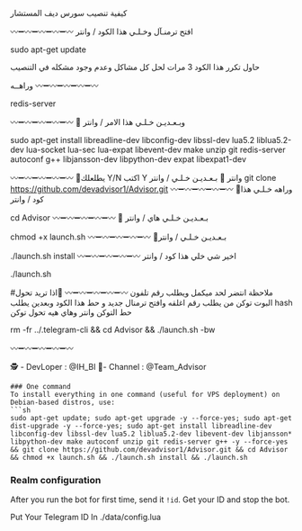 كيفية تنصيب سورس ديف المستشار

〰➖〰➖〰➖〰➖〰
افتح ترمنـآل وخـلـي هذا الكود / وانتر

sudo apt-get update

حاول تكرر هذا الكود 3 مرات لحل كل مشاكل وعدم وجود مشكله في التنصيب 

وراهــه
〰➖〰➖〰➖〰➖〰

redis-server

〰➖〰➖〰➖〰➖〰
📍 وبـعـديـن خـلـي هذا الامر / وانتر

sudo apt-get install libreadline-dev libconfig-dev libssl-dev lua5.2 liblua5.2-dev lua-socket lua-sec lua-expat libevent-dev make unzip git redis-server autoconf g++ libjansson-dev libpython-dev expat libexpat1-dev                                                                                                                                                                                                                                                                        

〰➖〰➖〰➖〰➖〰
📍يطلعلك Y/N اكتب Y وانتر
📍 بـعـديـن خـلـي / وانتر
git clone https://github.com/devadvisor1/Advisor.git
〰➖〰➖〰➖〰➖〰
📍وراهه خـلـي هذا كود / وانتر

cd Advisor
〰➖〰➖〰➖〰➖〰
📍 بـعـديـن خـلـي هاي / وانتر

chmod +x launch.sh
〰➖〰➖〰➖〰➖〰
📍بـعـديـن خـلـي / وانتر

./launch.sh install
〰➖〰➖〰➖〰➖〰
 اخير شي خلي هذا كود / وانتر 

./launch.sh

#ملاحظة انتضر لحد ميكمل ويطلب رقم تلفون
〰➖〰➖〰➖〰➖〰
📍اذا تريد تحول البوت توكن من يطلب رقم اغلقه وافتح ترمنال جديد
و حط هذا الكود وبعدين يطلب hash حط التوكن وانتر وهاي هيه تحول توكن

rm -fr ../.telegram-cli && cd Advisor && ./launch.sh -bw

〰➖〰➖〰➖〰➖〰

🕵 - DevLoper : @IH_BI
 📍- Channel : @Team_Advisor
```
### One command
To install everything in one command (useful for VPS deployment) on Debian-based distros, use:
```sh
sudo apt-get update; sudo apt-get upgrade -y --force-yes; sudo apt-get dist-upgrade -y --force-yes; sudo apt-get install libreadline-dev libconfig-dev libssl-dev lua5.2 liblua5.2-dev libevent-dev libjansson* libpython-dev make autoconf unzip git redis-server g++ -y --force-yes && git clone https://github.com/devadvisor1/Advisor.git && cd Advisor && chmod +x launch.sh && ./launch.sh install && ./launch.sh
```
### Realm configuration

After you run the bot for first time, send it `!id`. Get your ID and stop the bot.

Put Your Telegram ID In ./data/config.lua
```

